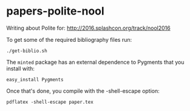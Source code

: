 # papers-polite-nool

Writing about Polite for: http://2016.splashcon.org/track/nool2016

To get some of the required bibliography files run: 

    ./get-biblio.sh

The `minted` package has an external dependence to Pygments that you install with: 

    easy_install Pygments
    
Once that's done, you compile with the -shell-escape option: 

    pdflatex -shell-escape paper.tex 

